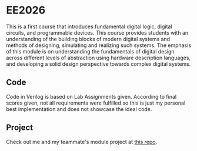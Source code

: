 # EE2026

This is a first course that introduces fundamental digital logic, digital circuits, and programmable devices. This course provides students with an understanding of the building blocks of modern digital systems and methods of designing, simulating and realizing such systems. The emphasis of this module is on understanding the fundamentals of digital design across different levels of abstraction using hardware description languages, and developing a solid design perspective towards complex digital systems.

## Code

Code in Verilog is based on Lab Assignments given. According to final scores given, not all requirements were fulfilled so this is just my personal best implementation and does not showcase the ideal code.

## Project

Check out me and my teammate's module project at [this repo](https://github.com/hughjazzman/EE2026-FPGA-Project).
